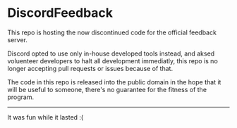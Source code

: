 # DiscordFeedback

This repo is hosting the now discontinued code for the official feedback server.

Discord opted to use only in-house developed tools instead, and aksed voluenteer developers to halt all development immediatly, this repo is no longer accepting pull requests or issues because of that.

The code in this repo is released into the public domain in the hope that it will be useful to someone, there's no guarantee for the fitness of the program.

---
It was fun while it lasted :(